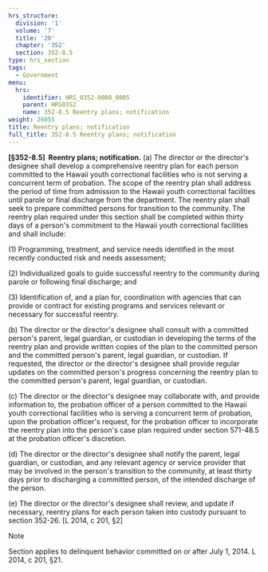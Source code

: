 ```yaml
---
hrs_structure:
  division: '1'
  volume: '7'
  title: '20'
  chapter: '352'
  section: 352-8.5
type: hrs_section
tags:
  - Government
menu:
  hrs:
    identifier: HRS_0352-0008_0005
    parent: HRS0352
    name: 352-8.5 Reentry plans; notification
weight: 26055
title: Reentry plans; notification
full_title: 352-8.5 Reentry plans; notification
---
```

**[§352-8.5]  Reentry plans; notification.** (a) The director or the director's designee shall develop a comprehensive reentry plan for each person committed to the Hawaii youth correctional facilities who is not serving a concurrent term of probation. The scope of the reentry plan shall address the period of time from admission to the Hawaii youth correctional facilities until parole or final discharge from the department. The reentry plan shall seek to prepare committed persons for transition to the community. The reentry plan required under this section shall be completed within thirty days of a person's commitment to the Hawaii youth correctional facilities and shall include:

(1) Programming, treatment, and service needs identified in the most recently conducted risk and needs assessment;

(2) Individualized goals to guide successful reentry to the community during parole or following final discharge; and

(3) Identification of, and a plan for, coordination with agencies that can provide or contract for existing programs and services relevant or necessary for successful reentry.

(b) The director or the director's designee shall consult with a committed person's parent, legal guardian, or custodian in developing the terms of the reentry plan and provide written copies of the plan to the committed person and the committed person's parent, legal guardian, or custodian. If requested, the director or the director's designee shall provide regular updates on the committed person's progress concerning the reentry plan to the committed person's parent, legal guardian, or custodian.

(c) The director or the director's designee may collaborate with, and provide information to, the probation officer of a person committed to the Hawaii youth correctional facilities who is serving a concurrent term of probation, upon the probation officer's request, for the probation officer to incorporate the reentry plan into the person's case plan required under section 571-48.5 at the probation officer's discretion.

(d) The director or the director's designee shall notify the parent, legal guardian, or custodian, and any relevant agency or service provider that may be involved in the person's transition to the community, at least thirty days prior to discharging a committed person, of the intended discharge of the person.

(e) The director or the director's designee shall review, and update if necessary, reentry plans for each person taken into custody pursuant to section 352-26\. [L 2014, c 201, §2]

Note

Section applies to delinquent behavior committed on or after July 1, 2014\. L 2014, c 201, §21.